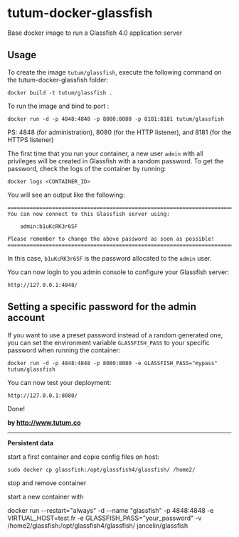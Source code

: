 tutum-docker-glassfish
=====================

Base docker image to run a Glassfish 4.0 application server


Usage
-----

To create the image `tutum/glassfish`, execute the following command on the tutum-docker-glassfish folder:

	docker build -t tutum/glassfish .

To run the image and bind to port :

	docker run -d -p 4848:4848 -p 8080:8080 -p 8181:8181 tutum/glassfish

PS: 4848 (for administration), 8080 (for the HTTP listener), and 8181 (for the HTTPS listener)

The first time that you run your container, a new user `admin` with all privileges 
will be created in Glassfish with a random password. To get the password, check the logs
of the container by running:

	docker logs <CONTAINER_ID>

You will see an output like the following:

	========================================================================
	You can now connect to this Glassfish server using:

	    admin:b1uKcRK3r6SF

	Please remember to change the above password as soon as possible!
	========================================================================

In this case, `b1uKcRK3r6SF` is the password allocated to the `admin` user.

You can now login to you admin console to configure your Glassfish server:

	http://127.0.0.1:4848/


Setting a specific password for the admin account
-------------------------------------------------

If you want to use a preset password instead of a random generated one, you can
set the environment variable `GLASSFISH_PASS` to your specific password when running the container:

	docker run -d -p 4848:4848 -p 8080:8080 -e GLASSFISH_PASS="mypass" tutum/glassfish

You can now test your deployment:

	http://127.0.0.1:8080/

Done!

**by http://www.tutum.co**


_____________________

**Persistent data**

start a first container and copie config files on host:

```sudo docker cp glassfish:/opt/glassfish4/glassfish/ /home2/```

stop and remove container 

start a new container with 

docker run --restart="always" -d --name "glassfish" -p 4848:4848 -e VIRTUAL_HOST=test.fr  -e GLASSFISH_PASS="your_password" -v /home2/glassfish:/opt/glassfish4/glassfish/ jancelin/glassfish



